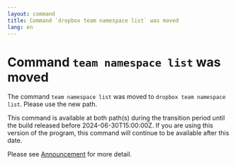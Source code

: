 ```yaml
---
layout: command
title: Command `dropbox team namespace list` was moved
lang: en
---
```


# Command `team namespace list` was moved

The command `team namespace list` was moved to `dropbox team namespace list`. Please use the new path.

This command is available at both path(s) during the transition period until the build released before 2024-06-30T15:00:00Z. If you are using this version of the program, this command will continue to be available after this date.

Please see [Announcement](https://github.com/watermint/toolbox/discussions/799) for more detail.


